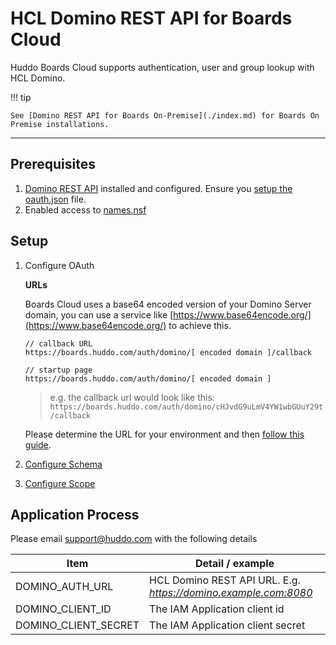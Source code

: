 # HCL Domino REST API for Boards Cloud

Huddo Boards Cloud supports authentication, user and group lookup with HCL Domino.

!!! tip

    See [Domino REST API for Boards On-Premise](./index.md) for Boards On Premise installations.

---

## Prerequisites

1. [Domino REST API](https://opensource.hcltechsw.com/Domino-rest-api/tutorial/installconfig/index.html) installed and configured. Ensure you [setup the oauth.json](https://opensource.hcltechsw.com/Domino-rest-api/howto/VoltMX/configuring-keep-idplite-with-identity-service.html?h=oauth.json#set-up-domino-rest-api) file.
1. Enabled access to [names.nsf](https://opensource.hcltechsw.com/Domino-rest-api/howto/database/excludeddb.html?h=names.#procedure)

## Setup

1.  Configure OAuth

    **URLs**

    Boards Cloud uses a base64 encoded version of your Domino Server domain, you can use a service like [https://www.base64encode.org/](https://www.base64encode.org/) to achieve this.

        // callback URL
        https://boards.huddo.com/auth/domino/[ encoded domain ]/callback

        // startup page
        https://boards.huddo.com/auth/domino/[ encoded domain ]

    > e.g. the callback url would look like this: `https://boards.huddo.com/auth/domino/cHJvdG9uLmV4YW1wbGUuY29t/callback`

    Please determine the URL for your environment and then [follow this guide](./oauth/index.md).

1.  [Configure Schema](./schema/index.md)

1.  [Configure Scope](./scope/index.md)

## Application Process

Please email [support@huddo.com](mailto://support@huddo.com) with the following details

| Item                 | Detail / example                                                |
| -------------------- | --------------------------------------------------------------- |
| DOMINO_AUTH_URL      | HCL Domino REST API URL. E.g. *https://domino.example.com:8080* |
| DOMINO_CLIENT_ID     | The IAM Application client id                                   |
| DOMINO_CLIENT_SECRET | The IAM Application client secret                               |
